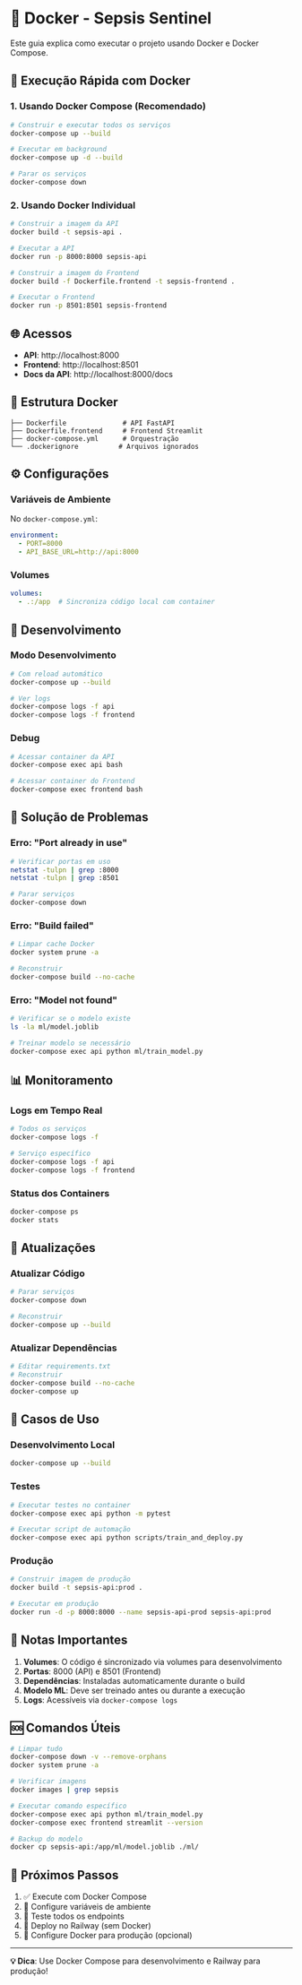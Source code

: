 # 🐳 Docker - Sepsis Sentinel

Este guia explica como executar o projeto usando Docker e Docker Compose.

## 🚀 Execução Rápida com Docker

### 1. Usando Docker Compose (Recomendado)

```bash
# Construir e executar todos os serviços
docker-compose up --build

# Executar em background
docker-compose up -d --build

# Parar os serviços
docker-compose down
```

### 2. Usando Docker Individual

```bash
# Construir a imagem da API
docker build -t sepsis-api .

# Executar a API
docker run -p 8000:8000 sepsis-api

# Construir a imagem do Frontend
docker build -f Dockerfile.frontend -t sepsis-frontend .

# Executar o Frontend
docker run -p 8501:8501 sepsis-frontend
```

## 🌐 Acessos

- **API**: http://localhost:8000
- **Frontend**: http://localhost:8501
- **Docs da API**: http://localhost:8000/docs

## 📁 Estrutura Docker

```
├── Dockerfile              # API FastAPI
├── Dockerfile.frontend     # Frontend Streamlit
├── docker-compose.yml      # Orquestração
└── .dockerignore          # Arquivos ignorados
```

## ⚙️ Configurações

### Variáveis de Ambiente

No `docker-compose.yml`:

```yaml
environment:
  - PORT=8000
  - API_BASE_URL=http://api:8000
```

### Volumes

```yaml
volumes:
  - .:/app  # Sincroniza código local com container
```

## 🔧 Desenvolvimento

### Modo Desenvolvimento

```bash
# Com reload automático
docker-compose up --build

# Ver logs
docker-compose logs -f api
docker-compose logs -f frontend
```

### Debug

```bash
# Acessar container da API
docker-compose exec api bash

# Acessar container do Frontend
docker-compose exec frontend bash
```

## 🚨 Solução de Problemas

### Erro: "Port already in use"
```bash
# Verificar portas em uso
netstat -tulpn | grep :8000
netstat -tulpn | grep :8501

# Parar serviços
docker-compose down
```

### Erro: "Build failed"
```bash
# Limpar cache Docker
docker system prune -a

# Reconstruir
docker-compose build --no-cache
```

### Erro: "Model not found"
```bash
# Verificar se o modelo existe
ls -la ml/model.joblib

# Treinar modelo se necessário
docker-compose exec api python ml/train_model.py
```

## 📊 Monitoramento

### Logs em Tempo Real
```bash
# Todos os serviços
docker-compose logs -f

# Serviço específico
docker-compose logs -f api
docker-compose logs -f frontend
```

### Status dos Containers
```bash
docker-compose ps
docker stats
```

## 🔄 Atualizações

### Atualizar Código
```bash
# Parar serviços
docker-compose down

# Reconstruir
docker-compose up --build
```

### Atualizar Dependências
```bash
# Editar requirements.txt
# Reconstruir
docker-compose build --no-cache
docker-compose up
```

## 🎯 Casos de Uso

### Desenvolvimento Local
```bash
docker-compose up --build
```

### Testes
```bash
# Executar testes no container
docker-compose exec api python -m pytest

# Executar script de automação
docker-compose exec api python scripts/train_and_deploy.py
```

### Produção
```bash
# Construir imagem de produção
docker build -t sepsis-api:prod .

# Executar em produção
docker run -d -p 8000:8000 --name sepsis-api-prod sepsis-api:prod
```

## 📝 Notas Importantes

1. **Volumes**: O código é sincronizado via volumes para desenvolvimento
2. **Portas**: 8000 (API) e 8501 (Frontend)
3. **Dependências**: Instaladas automaticamente durante o build
4. **Modelo ML**: Deve ser treinado antes ou durante a execução
5. **Logs**: Acessíveis via `docker-compose logs`

## 🆘 Comandos Úteis

```bash
# Limpar tudo
docker-compose down -v --remove-orphans
docker system prune -a

# Verificar imagens
docker images | grep sepsis

# Executar comando específico
docker-compose exec api python ml/train_model.py
docker-compose exec frontend streamlit --version

# Backup do modelo
docker cp sepsis-api:/app/ml/model.joblib ./ml/
```

## 🚀 Próximos Passos

1. ✅ Execute com Docker Compose
2. 🔧 Configure variáveis de ambiente
3. 🧪 Teste todos os endpoints
4. 🚀 Deploy no Railway (sem Docker)
5. 🐳 Configure Docker para produção (opcional)

---

**💡 Dica**: Use Docker Compose para desenvolvimento e Railway para produção!
